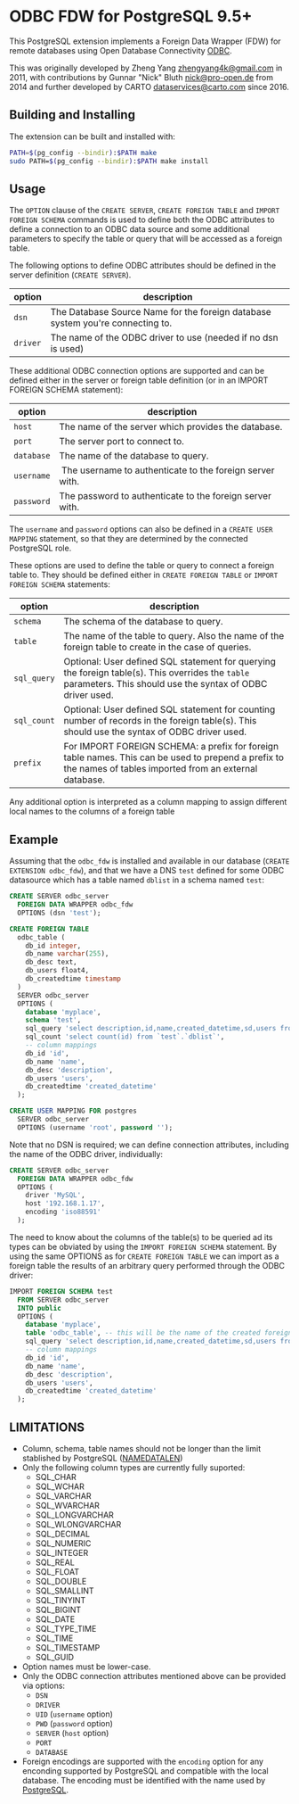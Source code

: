 ODBC FDW for PostgreSQL 9.5+
============================

This PostgreSQL extension implements a Foreign Data Wrapper (FDW) for
remote databases using Open Database Connectivity [ODBC](http://msdn.microsoft.com/en-us/library/ms714562(v=VS.85).aspx).

This was originally developed by Zheng Yang <zhengyang4k@gmail.com> in 2011,
with contributions by Gunnar "Nick" Bluth <nick@pro-open.de> from 2014
and further developed by CARTO <dataservices@carto.com> since 2016.

Building and Installing
-----------------------

The extension can be built and installed with:

```sh
PATH=$(pg_config --bindir):$PATH make
sudo PATH=$(pg_config --bindir):$PATH make install
```

Usage
-----

The `OPTION` clause of the `CREATE SERVER`, `CREATE FOREIGN TABLE`
and  `IMPORT FOREIGN SCHEMA` commands is used to define both
the ODBC attributes to define a connection to an ODBC data source
and some additional parameters to specify the table or query that
will be accessed as a foreign table.

The following options to define ODBC attributes should be defined in
the server definition (`CREATE SERVER`).

option   | description
-------- | -----------
`dsn`    | The Database Source Name for the foreign database system you're connecting to.
`driver` | The name of the ODBC driver to use (needed if no dsn is used)

These additional ODBC connection options are supported and can be defined
either in the server or foreign table definition (or in an IMPORT FOREIGN SCHEMA statement):

option     | description
---------- | -----------
`host`     | The name of the server which provides the database.
`port`     | The server port to connect to.
`database` | The name of the database to query.
`username` | The username to authenticate to the foreign server with.
`password` | The password to authenticate to the foreign server with.

The `username` and `password` options can also be defined
in a `CREATE USER MAPPING` statement, so that they are determined by
the connected PostgreSQL role.

These options are used to define the table or query to connect a
foreign table to. They should be defined either in `CREATE FOREIGN TABLE`
or `IMPORT FOREIGN SCHEMA` statements:

option     | description
---------- | -----------
`schema`   | The schema of the database to query.
`table`    | The name of the table to query. Also the name of the foreign table to create in the case of queries.
`sql_query`| Optional: User defined SQL statement for querying the foreign table(s). This overrides the `table` parameters. This should use the syntax of ODBC driver used.
`sql_count`| Optional: User defined SQL statement for counting number of records in the foreign table(s). This should use the syntax of ODBC driver used.
`prefix`   | For IMPORT FOREIGN SCHEMA: a prefix for foreign table names. This can be used to prepend a prefix to the names of tables imported from an external database.

Any additional option is interpreted as a column mapping to assign different local names to the columns of a foreign table

Example
-------

Assuming that the `odbc_fdw` is installed and available
in our database (`CREATE EXTENSION odbc_fdw`), and that
we have a DNS `test` defined for some ODBC datasource which
has a table named `dblist` in a schema named `test`:

```sql
CREATE SERVER odbc_server
  FOREIGN DATA WRAPPER odbc_fdw
  OPTIONS (dsn 'test');

CREATE FOREIGN TABLE
  odbc_table (
    db_id integer,
    db_name varchar(255),
    db_desc text,
    db_users float4,
    db_createdtime timestamp
  )
  SERVER odbc_server
  OPTIONS (
    database 'myplace',
    schema 'test',
    sql_query 'select description,id,name,created_datetime,sd,users from `test`.`dblist`',
    sql_count 'select count(id) from `test`.`dblist`',
    -- column mappings
    db_id 'id',
    db_name 'name',
    db_desc 'description',
    db_users 'users',
    db_createdtime 'created_datetime'
  );

CREATE USER MAPPING FOR postgres
  SERVER odbc_server
  OPTIONS (username 'root', password '');
```

Note that no DSN is required; we can define connection attributes,
including the name of the ODBC driver, individually:

```sql
CREATE SERVER odbc_server
  FOREIGN DATA WRAPPER odbc_fdw
  OPTIONS (
    driver 'MySQL',
	host '192.168.1.17',
	encoding 'iso88591'
  );
```

The need to know about the columns of the table(s) to be queried
ad its types can be obviated by using the `IMPORT FOREIGN SCHEMA`
statement. By using the same OPTIONS as for `CREATE FOREIGN TABLE`
we can import as a foreign table the results of an arbitrary
query performed through the ODBC driver:

```sql
IMPORT FOREIGN SCHEMA test
  FROM SERVER odbc_server
  INTO public
  OPTIONS (
    database 'myplace',
    table 'odbc_table', -- this will be the name of the created foreign table
    sql_query 'select description,id,name,created_datetime,sd,users from `test`.`dblist`'
    -- column mappings
    db_id 'id',
    db_name 'name',
    db_desc 'description',
    db_users 'users',
    db_createdtime 'created_datetime'
  );
```

LIMITATIONS
-----------

* Column, schema, table names should not be longer than the limit stablished by
  PostgreSQL ([NAMEDATALEN](https://www.postgresql.org/docs/9.5/static/sql-syntax-lexical.html#SQL-SYNTAX-IDENTIFIERS))
* Only the following column types are currently fully suported:
  - SQL_CHAR
  - SQL_WCHAR
  - SQL_VARCHAR
  - SQL_WVARCHAR
  - SQL_LONGVARCHAR
  - SQL_WLONGVARCHAR
  - SQL_DECIMAL
  - SQL_NUMERIC
  - SQL_INTEGER
  - SQL_REAL
  - SQL_FLOAT
  - SQL_DOUBLE
  - SQL_SMALLINT
  - SQL_TINYINT
  - SQL_BIGINT
  - SQL_DATE
  - SQL_TYPE_TIME
  - SQL_TIME
  - SQL_TIMESTAMP
  - SQL_GUID
* Option names must be lower-case.
* Only the ODBC connection attributes mentioned above can be provided via options:
  - `DSN`
  - `DRIVER`
  - `UID` (`username` option)
  - `PWD` (`password` option)
  - `SERVER` (`host` option)
  - `PORT`
  - `DATABASE`
* Foreign encodings are supported with the  `encoding` option
  for any enconding supported by PostgreSQL and compatible with the
  local database. The encoding must be identified with the
  name used by [PostgreSQL](https://www.postgresql.org/docs/9.5/static/multibyte.html).
